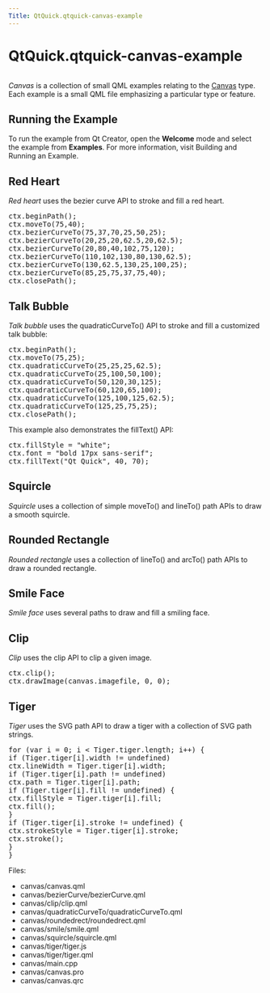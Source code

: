 ```yaml
---
Title: QtQuick.qtquick-canvas-example
---
```


# QtQuick.qtquick-canvas-example

<span class="subtitle"></span>
<!-- $$$canvas-description -->
<p class="centerAlign"><img src="https://developer.ubuntu.com/static/devportal_uploaded/790225f3-5012-43ff-ac00-f70614bea822-../qtquick-canvas-example/images/qml-canvas-example.png" alt="" /></p><p><i>Canvas</i> is a collection of small QML examples relating to the <a href="QtQuick.Canvas.md">Canvas</a> type. Each example is a small QML file emphasizing a particular type or feature.</p>
<h2 id="running-the-example">Running the Example</h2>
<p>To run the example from Qt Creator, open the <b>Welcome</b> mode and select the example from <b>Examples</b>. For more information, visit Building and Running an Example.</p>
<h2 id="red-heart">Red Heart</h2>
<p><i>Red heart</i> uses the bezier curve API to stroke and fill a red heart.</p>
<pre class="qml"><span class="name">ctx</span>.<span class="name">beginPath</span>();
<span class="name">ctx</span>.<span class="name">moveTo</span>(<span class="number">75</span>,<span class="number">40</span>);
<span class="name">ctx</span>.<span class="name">bezierCurveTo</span>(<span class="number">75</span>,<span class="number">37</span>,<span class="number">70</span>,<span class="number">25</span>,<span class="number">50</span>,<span class="number">25</span>);
<span class="name">ctx</span>.<span class="name">bezierCurveTo</span>(<span class="number">20</span>,<span class="number">25</span>,<span class="number">20</span>,<span class="number">62.5</span>,<span class="number">20</span>,<span class="number">62.5</span>);
<span class="name">ctx</span>.<span class="name">bezierCurveTo</span>(<span class="number">20</span>,<span class="number">80</span>,<span class="number">40</span>,<span class="number">102</span>,<span class="number">75</span>,<span class="number">120</span>);
<span class="name">ctx</span>.<span class="name">bezierCurveTo</span>(<span class="number">110</span>,<span class="number">102</span>,<span class="number">130</span>,<span class="number">80</span>,<span class="number">130</span>,<span class="number">62.5</span>);
<span class="name">ctx</span>.<span class="name">bezierCurveTo</span>(<span class="number">130</span>,<span class="number">62.5</span>,<span class="number">130</span>,<span class="number">25</span>,<span class="number">100</span>,<span class="number">25</span>);
<span class="name">ctx</span>.<span class="name">bezierCurveTo</span>(<span class="number">85</span>,<span class="number">25</span>,<span class="number">75</span>,<span class="number">37</span>,<span class="number">75</span>,<span class="number">40</span>);
<span class="name">ctx</span>.<span class="name">closePath</span>();</pre>
<h2 id="talk-bubble">Talk Bubble</h2>
<p><i>Talk bubble</i> uses the quadraticCurveTo() API to stroke and fill a customized talk bubble:</p>
<pre class="qml"><span class="name">ctx</span>.<span class="name">beginPath</span>();
<span class="name">ctx</span>.<span class="name">moveTo</span>(<span class="number">75</span>,<span class="number">25</span>);
<span class="name">ctx</span>.<span class="name">quadraticCurveTo</span>(<span class="number">25</span>,<span class="number">25</span>,<span class="number">25</span>,<span class="number">62.5</span>);
<span class="name">ctx</span>.<span class="name">quadraticCurveTo</span>(<span class="number">25</span>,<span class="number">100</span>,<span class="number">50</span>,<span class="number">100</span>);
<span class="name">ctx</span>.<span class="name">quadraticCurveTo</span>(<span class="number">50</span>,<span class="number">120</span>,<span class="number">30</span>,<span class="number">125</span>);
<span class="name">ctx</span>.<span class="name">quadraticCurveTo</span>(<span class="number">60</span>,<span class="number">120</span>,<span class="number">65</span>,<span class="number">100</span>);
<span class="name">ctx</span>.<span class="name">quadraticCurveTo</span>(<span class="number">125</span>,<span class="number">100</span>,<span class="number">125</span>,<span class="number">62.5</span>);
<span class="name">ctx</span>.<span class="name">quadraticCurveTo</span>(<span class="number">125</span>,<span class="number">25</span>,<span class="number">75</span>,<span class="number">25</span>);
<span class="name">ctx</span>.<span class="name">closePath</span>();</pre>
<p>This example also demonstrates the fillText() API:</p>
<pre class="qml"><span class="name">ctx</span>.<span class="name">fillStyle</span> <span class="operator">=</span> <span class="string">&quot;white&quot;</span>;
<span class="name">ctx</span>.<span class="name">font</span> <span class="operator">=</span> <span class="string">&quot;bold 17px sans-serif&quot;</span>;
<span class="name">ctx</span>.<span class="name">fillText</span>(<span class="string">&quot;Qt Quick&quot;</span>, <span class="number">40</span>, <span class="number">70</span>);</pre>
<h2 id="squircle">Squircle</h2>
<p><i>Squircle</i> uses a collection of simple moveTo() and lineTo() path APIs to draw a smooth squircle.</p>
<h2 id="rounded-rectangle">Rounded Rectangle</h2>
<p><i>Rounded rectangle</i> uses a collection of lineTo() and arcTo() path APIs to draw a rounded rectangle.</p>
<h2 id="smile-face">Smile Face</h2>
<p><i>Smile face</i> uses several paths to draw and fill a smiling face.</p>
<h2 id="clip">Clip</h2>
<p><i>Clip</i> uses the clip API to clip a given image.</p>
<pre class="qml"><span class="name">ctx</span>.<span class="name">clip</span>();
<span class="name">ctx</span>.<span class="name">drawImage</span>(<span class="name">canvas</span>.<span class="name">imagefile</span>, <span class="number">0</span>, <span class="number">0</span>);</pre>
<h2 id="tiger">Tiger</h2>
<p><i>Tiger</i> uses the SVG path API to draw a tiger with a collection of SVG path strings.</p>
<pre class="qml"><span class="keyword">for</span> (<span class="keyword">var</span> <span class="name">i</span> = <span class="number">0</span>; <span class="name">i</span> <span class="operator">&lt;</span> <span class="name">Tiger</span>.<span class="name">tiger</span>.<span class="name">length</span>; i++) {
<span class="keyword">if</span> (<span class="name">Tiger</span>.<span class="name">tiger</span>[<span class="name">i</span>].<span class="name">width</span> <span class="operator">!=</span> <span class="name">undefined</span>)
<span class="name">ctx</span>.<span class="name">lineWidth</span> <span class="operator">=</span> <span class="name">Tiger</span>.<span class="name">tiger</span>[<span class="name">i</span>].<span class="name">width</span>;
<span class="keyword">if</span> (<span class="name">Tiger</span>.<span class="name">tiger</span>[<span class="name">i</span>].<span class="name">path</span> <span class="operator">!=</span> <span class="name">undefined</span>)
<span class="name">ctx</span>.<span class="name">path</span> <span class="operator">=</span> <span class="name">Tiger</span>.<span class="name">tiger</span>[<span class="name">i</span>].<span class="name">path</span>;
<span class="keyword">if</span> (<span class="name">Tiger</span>.<span class="name">tiger</span>[<span class="name">i</span>].<span class="name">fill</span> <span class="operator">!=</span> <span class="name">undefined</span>) {
<span class="name">ctx</span>.<span class="name">fillStyle</span> <span class="operator">=</span> <span class="name">Tiger</span>.<span class="name">tiger</span>[<span class="name">i</span>].<span class="name">fill</span>;
<span class="name">ctx</span>.<span class="name">fill</span>();
}
<span class="keyword">if</span> (<span class="name">Tiger</span>.<span class="name">tiger</span>[<span class="name">i</span>].<span class="name">stroke</span> <span class="operator">!=</span> <span class="name">undefined</span>) {
<span class="name">ctx</span>.<span class="name">strokeStyle</span> <span class="operator">=</span> <span class="name">Tiger</span>.<span class="name">tiger</span>[<span class="name">i</span>].<span class="name">stroke</span>;
<span class="name">ctx</span>.<span class="name">stroke</span>();
}
}</pre>
<p>Files:</p>
<ul>
<li>canvas/canvas.qml</li>
<li>canvas/bezierCurve/bezierCurve.qml</li>
<li>canvas/clip/clip.qml</li>
<li>canvas/quadraticCurveTo/quadraticCurveTo.qml</li>
<li>canvas/roundedrect/roundedrect.qml</li>
<li>canvas/smile/smile.qml</li>
<li>canvas/squircle/squircle.qml</li>
<li>canvas/tiger/tiger.js</li>
<li>canvas/tiger/tiger.qml</li>
<li>canvas/main.cpp</li>
<li>canvas/canvas.pro</li>
<li>canvas/canvas.qrc</li>
</ul>
<!-- @@@canvas -->
